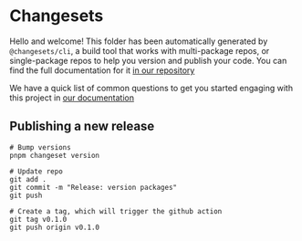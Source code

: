 # Changesets

Hello and welcome! This folder has been automatically generated by `@changesets/cli`, a build tool that works
with multi-package repos, or single-package repos to help you version and publish your code. You can
find the full documentation for it [in our repository](https://github.com/changesets/changesets)

We have a quick list of common questions to get you started engaging with this project in
[our documentation](https://github.com/changesets/changesets/blob/main/docs/common-questions.md)

## Publishing a new release

```
# Bump versions
pnpm changeset version

# Update repo
git add .
git commit -m "Release: version packages"
git push

# Create a tag, which will trigger the github action
git tag v0.1.0
git push origin v0.1.0
```
